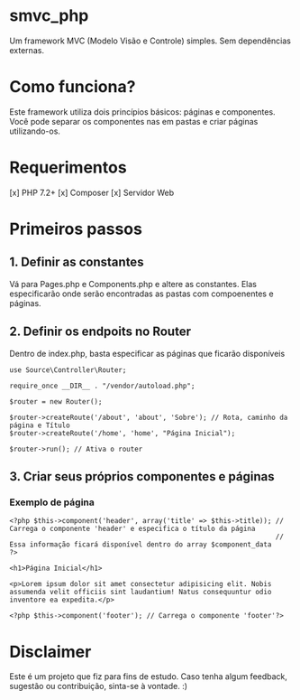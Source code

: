 # smvc_php
Um framework MVC (Modelo Visão e Controle) simples. Sem dependências externas.

# Como funciona?
Este framework utiliza dois princípios básicos: páginas e componentes. Você pode separar os componentes nas em pastas e criar páginas utilizando-os.

# Requerimentos
[x] PHP 7.2+
[x] Composer
[x] Servidor Web

# Primeiros passos
## 1. Definir as constantes
Vá para Pages.php e Components.php e altere as constantes. Elas especificarão onde serão encontradas as pastas com compoenentes e páginas.

## 2. Definir os endpoits no Router
Dentro de index.php, basta especificar as páginas que ficarão disponíveis
```
use Source\Controller\Router;

require_once __DIR__ . "/vendor/autoload.php";

$router = new Router();

$router->createRoute('/about', 'about', 'Sobre'); // Rota, caminho da página e Título
$router->createRoute('/home', 'home', "Página Inicial");

$router->run(); // Ativa o router

```

## 3. Criar seus próprios componentes e páginas
### Exemplo de página

```
<?php $this->component('header', array('title' => $this->title)); // Carrega o componente 'header' e especifica o título da página
                                                                  // Essa informação ficará disponível dentro do array $component_data
?>

<h1>Página Inicial</h1>

<p>Lorem ipsum dolor sit amet consectetur adipisicing elit. Nobis assumenda velit officiis sint laudantium! Natus consequuntur odio inventore ea expedita.</p>

<?php $this->component('footer'); // Carrega o componente 'footer'?>
```

# Disclaimer
Este é um projeto que fiz para fins de estudo. Caso tenha algum feedback, sugestão ou contribuição, sinta-se à vontade. :)
